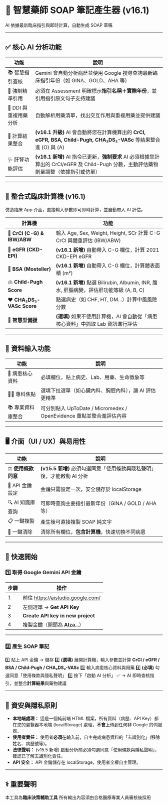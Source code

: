 # 🧠 智慧藥師 SOAP 筆記產生器 (v16.1)
AI 依據最新臨床指引與即時計算，自動生成 SOAP 草稿

---

## ✅ 核心 AI 分析功能

| 功能 | 說明 |
|------|------|
| 📚 智慧指引查核 | Gemini 會自動分析病歷並使用 Google 搜尋查詢最新臨床指引年份（如 GINA、GOLD、AHA 等） |
| 🧾 強制精準引用 | 必須在 Assessment 明確標示**指引名稱＋實際年份**，並引用指引原文句子支持建議 |
| 💊 DDI 與重複用藥分析 | 自動解析用藥清單，找出交互作用與重複用藥並提供建議 |
| 🧮 計算結果整合 | **(v16.1 升級)** AI 會自動將您在計算機算出的 **CrCl, eGFR, BSA, Child-Pugh, CHA₂DS₂-VASc** 等結果整合進 (O) 與 (A) |
| 🩺 肝腎功能評估 | **(v16.1 新增)** AI 指令已更新，**強制要求** AI 必須根據您計算出的 CrCl/eGFR 及 Child-Pugh 分數，主動評估藥物劑量調整（依據指引或仿單） |

---

## 🧮 整合式臨床計算機 (v16.1)
仿造臨床 App 介面，直接輸入參數即可即時計算，並自動帶入 AI 評估。

| 計算機 | 功能 |
|---|---|
| 🧪 **CrCl (C-G) & IBW/ABW** | 輸入 Age, Sex, Weight, Height, SCr 計算 C-G CrCl 與體重評估 (IBW/ABW) |
| 🌊 **eGFR (CKD-EPI)** | **(v16.1 新增)** 自動帶入 C-G 欄位，計算 2021 CKD-EPI eGFR |
| 🧍 **BSA (Mosteller)** | **(v16.1 新增)** 自動帶入 C-G 欄位，計算體表面積 (m²) |
| 🫁 **Child-Pugh Score** | **(v16.1 新增)** 點選 Bilirubin, Albumin, INR, 腹水, 肝腦病變，評估肝功能等級 (A, B, C) |
| ❤️ **CHA₂DS₂-VASc Score** | 點選病史（如 CHF, HT, DM...）計算中風風險分數 |
| 🔄 **智慧型備援** | **(選填)** 如果不使用計算機，AI 會自動從「病患核心資料」中抓取 Lab 資訊進行評估 |

---

## 🧩 資料輸入功能

| 功能 | 說明 |
|------|------|
| 🏥 病患核心資料 | 必填欄位，貼上病史、Lab、用藥、生命徵象等 |
| 👨‍⚕️ 專科焦點 | 選填下拉選單（如心臟內科、胸腔內科），讓 AI 評估更精準 |
| 📚 專業資料庫整合 | 可分別貼入 UpToDate / Micromedex / OpenEvidence 重點並整合進評估內容 |

---

## 🖥 介面（UI / UX）與易用性

| 功能 | 說明 |
|------|------|
| ⚖️ **使用條款同意** | **(v15.5 新增)** 必須勾選同意「使用條款與隱私聲明」後，才能啟動 AI 分析 |
| 🔑 API 金鑰設定 | 金鑰只需設定一次，安全儲存於 localStorage |
| 🔍 AI 知識庫查詢 | 可即時查詢主要指引最新年份（GINA / GOLD / AHA 等） |
| 📋 一鍵複製 | 產生後可直接複製 SOAP 純文字 |
| 🧼 一鍵清除 | 清除所有欄位，**包含計算機**，快速切換不同病患 |

---

## 🚀 快速開始

### 1️⃣ 取得 Google Gemini API 金鑰

| 步驟 | 操作 |
|------|------|
| 1 | 前往 https://aistudio.google.com/ |
| 2 | 左側選單 → **Get API Key** |
| 3 | **Create API key in new project** |
| 4 | 複製金鑰（開頭為 **AIza...**） |

---

### 2️⃣ 產生 SOAP 筆記

1️⃣ 貼上 API 金鑰 → 儲存
2️⃣ **(選填)** 展開計算機，輸入參數並計算 **CrCl / eGFR / BSA / Child-Pugh / CHA₂DS₂-VASc**
3️⃣ 輸入病患核心資料與用藥
4️⃣ **(必填)** 勾選同意「使用條款與隱私聲明」
5️⃣ 按下「啟動 AI 分析」 ✅
→ AI 即時查核指引，並整合**計算結果**與藥物建議

---

## 🔐 資安與隱私原則

- **本地端處理：** 這是一個純前端 HTML 檔案，所有資料（病歷、API Key）都在您的瀏覽器本地端 (localStorage) 處理，**不會**上傳到任何非 Google 的伺服器。
- **使用者責任：** 使用者**必須**在輸入前，自主完成病患資料的「去識別化」(移除姓名、病歷號等)。
- **法律聲明：** (v15.5 新增) 啟動分析前必須勾選同意「使用條款與隱私聲明」，確認已了解去識別化責任。
- **API 安全：** API 金鑰儲存在 localStorage，使用者全權自主管理。

---

## ⚕️ 重要聲明

本工具為**臨床決策輔助工具**
所有輸出內容須由合格醫療專業人員審核後採用
